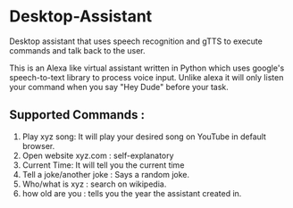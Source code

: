 # Desktop-Assistant
Desktop assistant that uses speech recognition and gTTS to execute commands and talk back to the user.

This is an Alexa like virtual assistant written in Python which uses google's speech-to-text library to process voice input. Unlike alexa it will only listen your command when you say "Hey Dude" before your task. 

## Supported Commands :
  1. Play xyz song: It will play your desired song on YouTube in default browser.
  2. Open website xyz.com : self-explanatory
  3. Current Time: It will tell you the current time
  4. Tell a joke/another joke : Says a random joke.
  5. Who/what is xyz : search on wikipedia. 
  6. how old are you : tells you the year the assistant created in.
